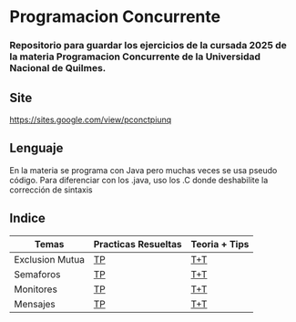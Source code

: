 # Programacion Concurrente
### Repositorio para guardar los ejercicios de la cursada 2025 de la materia Programacion Concurrente de la Universidad Nacional de Quilmes.
## Site
https://sites.google.com/view/pconctpiunq

## Lenguaje 
En la materia se programa con Java pero muchas veces se usa pseudo código. Para diferenciar con los .java, uso los .C donde deshabilite la corrección de sintaxis

## Indice

| Temas           | Practicas Resueltas                                                        | Teoria + Tips |
|-----------------|----------------------------------------------------------------------------|----------------|
| Exclusion Mutua | [TP](https://github.com/MateoGiuffra/concurrente/blob/main/ExclusionMutua) |[T+T](https://github.com/MateoGiuffra/concurrente/blob/main/ExclusionMutua/ExclusionMutua.md) |
| Semaforos       | [TP](https://github.com/MateoGiuffra/concurrente/blob/main/Semaforos)      |[T+T](https://github.com/MateoGiuffra/concurrente/blob/main/Semaforos/Semaforos.md) |
| Monitores       | [TP](https://github.com/MateoGiuffra/concurrente/blob/main/Monitores)      |[T+T](https://github.com/MateoGiuffra/concurrente/blob/main/Monitores/Monitores.md) |
| Mensajes         | [TP](https://github.com/MateoGiuffra/concurrente/blob/main/Mensajes)       |[T+T](https://github.com/MateoGiuffra/concurrente/blob/main/Mensajes/Mensajes.md) |
